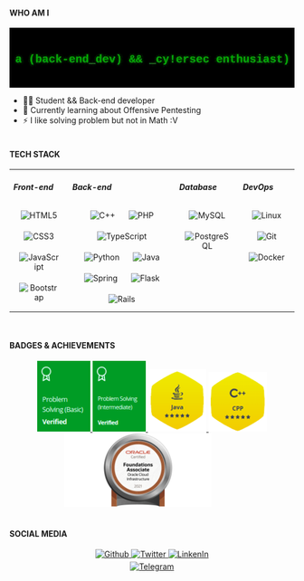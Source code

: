 <h4>WHO AM I</h4>
<img src=".img/header.gif" alt="Header" align="center"/>

- 👨‍💻 Student && Back-end developer
- 🌱 Currently learning about Offensive Pentesting
- ⚡ I like solving problem but not in Math :V
<br/><br/>

<h4>TECH STACK</h4>
<table>
	<tr>
		<td valign="top" width="20%">
			<h5>Front-end</h5>
			<div align="center">
				<img style="margin: 10px;" src="https://cdn.jsdelivr.net/gh/devicons/devicon/icons/html5/html5-original.svg" alt="HTML5" height="40"/>
				<img style="margin: 10px;" src="https://cdn.jsdelivr.net/gh/devicons/devicon/icons/css3/css3-original.svg" alt="CSS3" height="40"/>
				<img style="margin: 10px;" src="https://cdn.jsdelivr.net/gh/devicons/devicon/icons/javascript/javascript-original.svg" alt="JavaScript" height="40"/>
				<img style="margin: 10px;" src="https://cdn.jsdelivr.net/gh/devicons/devicon/icons/bootstrap/bootstrap-plain.svg" alt="Bootstrap" height="40"/>
			</div>
		</td>
		<td valign="top" width="40%">
			<h5>Back-end</h5>
			<div align="center">
				<img style="margin: 10px;" src="https://cdn.jsdelivr.net/gh/devicons/devicon/icons/cplusplus/cplusplus-original.svg" alt="C++" height="40"/>
				<img style="margin: 10px;" src="https://cdn.jsdelivr.net/gh/devicons/devicon/icons/php/php-original.svg" alt="PHP" height="40"/>
				<img style="margin: 10px;" src="https://cdn.jsdelivr.net/gh/devicons/devicon/icons/typescript/typescript-original.svg" alt="TypeScript" height="40"/>
				<img style="margin: 10px;" src="https://cdn.jsdelivr.net/gh/devicons/devicon/icons/python/python-original.svg" alt="Python" height="40" />
				<img style="margin: 10px;" src="https://cdn.jsdelivr.net/gh/devicons/devicon/icons/java/java-original.svg" alt="Java" height="40"/>
				<img style="margin: 10px;" src="https://cdn.jsdelivr.net/gh/devicons/devicon/icons/spring/spring-original.svg" alt="Spring" height="40"/>
				<img style="margin: 10px;" src="https://cdn.jsdelivr.net/gh/devicons/devicon/icons/flask/flask-original.svg" alt="Flask" height="40"/>
				<img style="margin: 10px;" src="https://cdn.jsdelivr.net/gh/devicons/devicon/icons/rails/rails-original-wordmark.svg" alt="Rails" height="40"/>
			</div>
		</td>
		<td valign="top" width="20%">
			<h5>Database</h5>
			<div align="center">
				<img style="margin: 10px;" src="https://cdn.jsdelivr.net/gh/devicons/devicon/icons/mysql/mysql-original-wordmark.svg" alt="MySQL" height="40"/>
				<img style="margin: 10px;" src="https://cdn.jsdelivr.net/gh/devicons/devicon/icons/postgresql/postgresql-original.svg" alt="PostgreSQL" height="40"/>
			</div>
		</td>
		<td valign="top" width="40%">
			<h5>DevOps</h5>
			<div align="center">
				<img style="margin: 10px;" src="https://cdn.jsdelivr.net/gh/devicons/devicon/icons/ubuntu/ubuntu-plain.svg" alt="Linux" height="40"/>
				<img style="margin: 10px;" src="https://cdn.jsdelivr.net/gh/devicons/devicon/icons/git/git-original.svg" alt="Git" height="40"/>
				<img style="margin: 10px;" src="https://cdn.jsdelivr.net/gh/devicons/devicon/icons/docker/docker-plain-wordmark.svg" alt="Docker" height="40"/>
			</div>
		</td>
	</tr>
</table>
<br/>

<h4>BADGES & ACHIEVEMENTS</h4>
<div align="center">
	<a href="https://bit.ly/3o8FShe" target="_blank">
		<img src=".img/badge-1.png" alt="HackerRank Problem Solving Basic" height="125"/>
	</a>
	<a href="https://bit.ly/3HeGHwg" target="_blank">
		<img src=".img/badge-2.png" alt="HackerRank Problem Solving Intermediate" height="125"/>
	</a>
	<a href="#" target="_blank">
		<img src=".img/badge-3.png" alt="HackerRank Java Gold Badge" height="110"/>
	</a>
	<a href="#" target="_blank">
		<img src=".img/badge-5.png" alt="HackerRank C++ Gold Badge" height="105"/>
	</a>
	<a href="https://bit.ly/3Gjcxqq" target="_blank">
		<img style="margin-left: -50px;" src=".img/badge-4.png" alt="OCI Foundation Associate" height="130"/>
	</a>
</div>
<br/>

<h4>SOCIAL MEDIA</h4>
<div align="center">
	<a href="https://github.com/wahoyuz" target="_blank">
		<img src="https://img.shields.io/badge/github-%2324292e.svg?&style=for-the-badge&logo=github&logoColor=white" alt="Github" style="margin-bottom: 5px;"/>
	</a>
	<a href="https://twitter.com/wahoyuz/" target="_blank">
		<img src="https://img.shields.io/badge/twitter-%2300acee.svg?&style=for-the-badge&logo=twitter&logoColor=white" alt=Twitter style="margin-bottom: 5px;"/>
	</a>
	<a href="https://www.linkedin.com/in/wahyu-priambodo-4b12aa209/" target="_blank">
		<img src="https://img.shields.io/badge/linkedin-%231E77B5.svg?&style=for-the-badge&logo=linkedin&logoColor=white" alt="LinkenIn" style="margin-bottom: 5px;"/>
	</a>
	<br/>
	<a href="https://t.me/wahoyuz" target="_blank">
		<img src="https://img.shields.io/badge/telegram-1572A1?logo=telegram&style=for-the-badge&logoColor=white" alt="Telegram" style="margin-bottom: 5px;"/>
	</a>
</div>